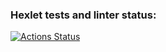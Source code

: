 ### Hexlet tests and linter status:
[![Actions Status](https://github.com/tgafiulin/python-project-49/actions/workflows/hexlet-check.yml/badge.svg)](https://github.com/tgafiulin/python-project-49/actions)